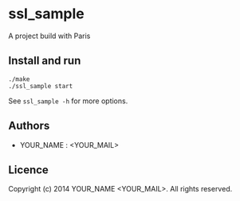 # ssl_sample

A project build with Paris

## Install and run

```
./make
./ssl_sample start
```

See `ssl_sample -h` for more options.

## Authors

* YOUR_NAME : <YOUR_MAIL>

## Licence

Copyright (c) 2014 YOUR_NAME <YOUR_MAIL>.  All rights reserved.
